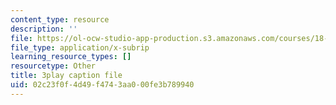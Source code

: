 ```yaml
---
content_type: resource
description: ''
file: https://ol-ocw-studio-app-production.s3.amazonaws.com/courses/18-03sc-differential-equations-fall-2011/02c23f0f4d49f4743aa000fe3b789940_tVzaX9u6YAE.srt
file_type: application/x-subrip
learning_resource_types: []
resourcetype: Other
title: 3play caption file
uid: 02c23f0f-4d49-f474-3aa0-00fe3b789940
---
```

